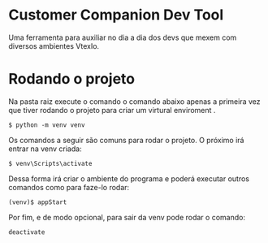 # Customer Companion Dev Tool

Uma ferramenta para auxiliar no dia a dia dos devs que mexem com diversos ambientes VtexIo.

# Rodando o projeto
Na pasta raiz execute o comando o comando abaixo apenas a primeira vez que tiver rodando o projeto para criar um virtural enviroment .

    $ python -m venv venv

Os comandos a seguir são comuns para rodar o projeto. O próximo irá entrar na venv criada:

    $ venv\Scripts\activate

   Dessa forma irá criar o ambiente do programa e poderá executar outros comandos como para faze-lo rodar:

    (venv)$ appStart

Por fim, e de modo opcional, para sair da venv pode rodar o comando: 

    deactivate


